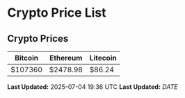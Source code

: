 # Crypto Price List

## Crypto Prices
| Bitcoin | Ethereum | Litecoin |
| ------- | -------- | -------- |
| $107360 | $2478.98 | $86.24 |
**Last Updated:** 2025-07-04 19:36 UTC
**Last Updated:** $DATE$
